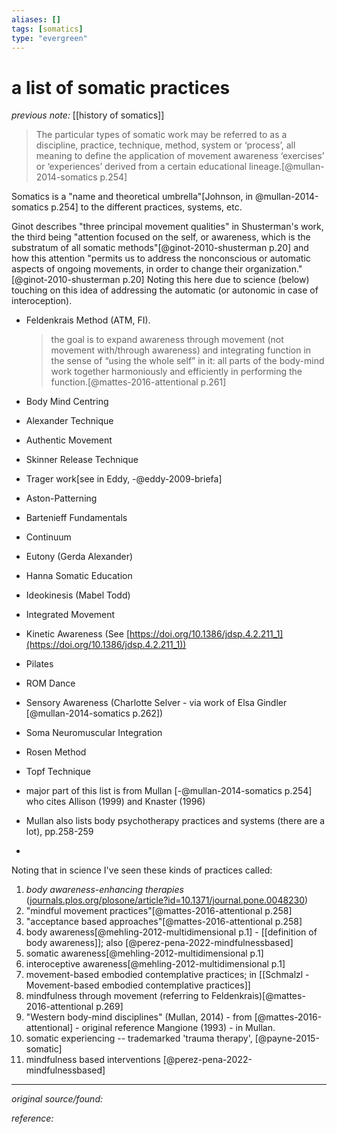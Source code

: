 ```yaml
---
aliases: []
tags: [somatics]
type: "evergreen"
---
```


# a list of somatic practices

_previous note:_ [[history of somatics]]

> The particular types of somatic work may be referred to as a discipline, practice, technique, method, system or ‘process’, all meaning to define the application of movement awareness ‘exercises’ or ‘experiences’ derived from a certain educational lineage.[@mullan-2014-somatics p.254] 

Somatics is a "name and theoretical umbrella"[Johnson, in @mullan-2014-somatics p.254] to the different practices, systems, etc. 

Ginot describes "three principal movement qualities" in Shusterman's work, the third being "attention focused on the self, or awareness, which is the substratum of all somatic methods"[@ginot-2010-shusterman p.20] and how this attention "permits us to address the nonconscious or automatic aspects of ongoing movements, in order to change their organization."[@ginot-2010-shusterman p.20] Noting this here due to science (below) touching on this idea of addressing the automatic (or autonomic in case of interoception).



- Feldenkrais Method (ATM, FI).  
	> the goal is to expand awareness through movement (not movement with/through awareness) and integrating function in the sense of “using the whole self” in it: all parts of the body-mind work together harmoniously and efficiently in performing the function.[@mattes-2016-attentional p.261]

- Body Mind Centring
- Alexander Technique
- Authentic Movement
- Skinner Release Technique
- Trager work[see in Eddy, -@eddy-2009-briefa]
- Aston-Patterning
- Bartenieff Fundamentals
- Continuum
- Eutony (Gerda Alexander)
- Hanna Somatic Education
- Ideokinesis (Mabel Todd)
- Integrated Movement
- Kinetic Awareness (See [https://doi.org/10.1386/jdsp.4.2.211_1](https://doi.org/10.1386/jdsp.4.2.211_1))
- Pilates
- ROM Dance
- Sensory Awareness (Charlotte Selver - via work of Elsa Gindler [@mullan-2014-somatics p.262])
- Soma Neuromuscular Integration
- Rosen Method
- Topf Technique
- major part of this list is from Mullan [-@mullan-2014-somatics p.254] who cites Allison (1999) and Knaster (1996)
- Mullan also lists body psychotherapy practices and systems (there are a lot), pp.258-259
- 

Noting that in science I've seen these kinds of practices called:
1. _body awareness-enhancing therapies_ ([journals.plos.org/plosone/article?id=10.1371/journal.pone.0048230](https://journals.plos.org/plosone/article?id=10.1371/journal.pone.0048230))
2. "mindful movement practices"[@mattes-2016-attentional p.258]
3. "acceptance based approaches"[@mattes-2016-attentional p.258]
4. body awareness[@mehling-2012-multidimensional p.1] - [[definition of body awareness]]; also [@perez-pena-2022-mindfulnessbased]
5. somatic awareness[@mehling-2012-multidimensional p.1]
6. interoceptive awareness[@mehling-2012-multidimensional p.1]
7. movement-based embodied contemplative practices; in [[Schmalzl - Movement-based embodied contemplative practices]]
8. mindfulness through movement (referring to Feldenkrais)[@mattes-2016-attentional p.269]
9. "Western body-mind disciplines" (Mullan, 2014) - from [@mattes-2016-attentional] - original reference Mangione (1993) - in Mullan.
10. somatic experiencing -- trademarked 'trauma therapy', [@payne-2015-somatic]
11. mindfulness based interventions [@perez-pena-2022-mindfulnessbased]

---

_original source/found:_ 

_reference:_ 



